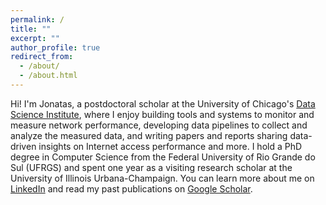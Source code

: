 ```yaml
---
permalink: /
title: ""
excerpt: ""
author_profile: true
redirect_from: 
  - /about/
  - /about.html
---
```


Hi! I'm Jonatas, a postdoctoral scholar at the University of Chicago's [Data Science Institute](https://datascience.uchicago.edu/), where I enjoy building tools and systems to monitor and measure network performance, developing data pipelines to collect and analyze the measured data, and writing papers and reports sharing data-driven insights on Internet access performance and more. I hold a PhD degree in Computer Science from the Federal University of Rio Grande do Sul (UFRGS) and spent one year as a visiting research scholar at the University of Illinois Urbana-Champaign. You can learn more about me on [LinkedIn](https://www.linkedin.com/in/jonatas-marques/) and read my past publications on [Google Scholar](https://scholar.google.com/citations?user=20R9TQ4AAAAJ).


